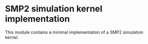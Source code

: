 SMP2 simulation kernel implementation
=====================================

This module contains a minimal implementation of a SMP2 simulation kernel.
